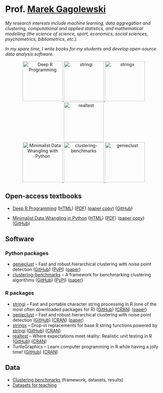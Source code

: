 # Prof. [Marek Gagolewski](https://www.gagolewski.com/)

*My research interests include machine learning, data aggregation and clustering, computational and applied statistics, and mathematical modelling (the science of science, sport, economics, social sciences, psychometrics, bibliometrics, etc.).*

*In my spare time, I write books for my students and develop open-source data analysis software.*

<div align="center">
<a href='https://deepr.gagolewski.com/' align="center">
<img src='https://www.gagolewski.com/_static/img/deepr.png' alt='Deep R Programming' width='128' style='margin: 0px' />
</a>
<a href='https://stringi.gagolewski.com/' align="center">
<img src='https://www.gagolewski.com/_static/img/stringi.png' alt='stringi' width='128' style='margin: 0px' />
</a>
<a href='https://stringx.gagolewski.com/' align="center">
<img src='https://www.gagolewski.com/_static/img/stringx.png' alt='stringx' width='128' style='margin: 0px' />
</a>
<a href='https://realtest.gagolewski.com/' align="center">
<img src='https://www.gagolewski.com/_static/img/realtest.png' alt='realtest' width='128' style='margin: 0px' />
</a>

<br />

<a href='https://datawranglingpy.gagolewski.com/' align="center">
<img src='https://www.gagolewski.com/_static/img/datawranglingpy.png' alt='Minimalist Data Wrangling with Python' width='128' style='margin: 0px' />
</a>
<a href='https://clustering-benchmarks.gagolewski.com/' align="center">
<img src='https://www.gagolewski.com/_static/img/clustbench.png' alt='clustering-benchmarks' width='128' style='margin: 0px' />
</a>
<a href='https://genieclust.gagolewski.com/' align="center">
<img src='https://www.gagolewski.com/_static/img/genieclust.png' alt='genieclust' width='128' style='margin: 0px' />
</a>
</div>

## Open-access textbooks

* [Deep R Programming](https://deepr.gagolewski.com/)
  ([HTML](https://deepr.gagolewski.com/))
  ([PDF](https://deepr.gagolewski.com/deepr.pdf))
  ([paper copy](https://deepr.gagolewski.com/order-paper-copy.html))
  ([GitHub](https://github.com/gagolews/deepr))
  
* [Minimalist Data Wrangling in Python](https://datawranglingpy.gagolewski.com/)
  ([HTML](https://datawranglingpy.gagolewski.com/))
  ([PDF](https://datawranglingpy.gagolewski.com/datawranglingpy.pdf))
  ([paper copy](https://datawranglingpy.gagolewski.com/order-paper-copy.html))
  ([GitHub](https://github.com/gagolews/datawranglingpy))


## Software
  
### Python packages

* [genieclust](https://genieclust.gagolewski.com/) – Fast and robust hierarchical clustering with noise point detection
  ([GitHub](https://github.com/gagolews/genieclust))
  ([PyPI](https://pypi.org/project/genieclust/))
  ([paper](https://doi.org/10.1016/j.softx.2021.100722))
* [clustering-benchmarks](http://clustering-benchmarks.gagolewski.com/) – A framework for benchmarking clustering algorithms 
  ([GitHub](https://github.com/gagolews/clustering-benchmarks/))
  ([PyPI](https://pypi.org/project/clustering-benchmarks/))
  ([paper](https://doi.org/10.1016/j.softx.2022.101270))
  

### R packages

* [stringi](https://stringi.gagolewski.com/) – Fast and portable character string processing in R (one of the most often downloaded packages for R)
  ([GitHub](https://github.com/gagolews/stringi))
  ([CRAN](https://cran.r-project.org/package=stringi)) 
  ([paper](https://doi.org/10.18637/jss.v103.i02))
* [genieclust](https://genieclust.gagolewski.com/) – Fast and robust hierarchical clustering with noise point detection
  ([GitHub](https://github.com/gagolews/genieclust))
  ([CRAN](https://cran.r-project.org/package=genieclust)) 
  ([paper](https://doi.org/10.1016/j.softx.2021.100722))
* [stringx](https://stringx.gagolewski.com/) – Drop-in replacements for base R string functions powered by [stringi](https://stringi.gagolewski.com/)
  ([GitHub](https://github.com/gagolews/stringx))
  ([CRAN](https://cran.r-project.org/package=stringx)) 
* [realtest](https://realtest.gagolewski.com/) – Where expectations meet reality: Realistic unit testing in R
  ([GitHub](https://github.com/gagolews/realtest))
  ([CRAN](https://cran.r-project.org/package=realtest)) 
* TurtleGraphics – Learn computer programming in R while having a jolly time!
  ([GitHub](https://github.com/gagolews/TurtleGraphics))
  ([CRAN](https://cran.r-project.org/package=TurtleGraphics)) 


## Data

* [Clustering benchmarks](https://clustering-benchmarks.gagolewski.com/) (framework, datasets, results)
* [Datasets for teaching](https://github.com/gagolews/teaching-data)
